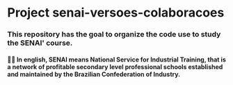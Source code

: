 # Project senai-versoes-colaboracoes
### This repository has the goal to organize the code use to study the SENAI' course.

#### 🧑‍💻 In english, SENAI means National Service for Industrial Training, that is a network of profitable secondary level professional schools established and maintained by the Brazilian Confederation of Industry.
